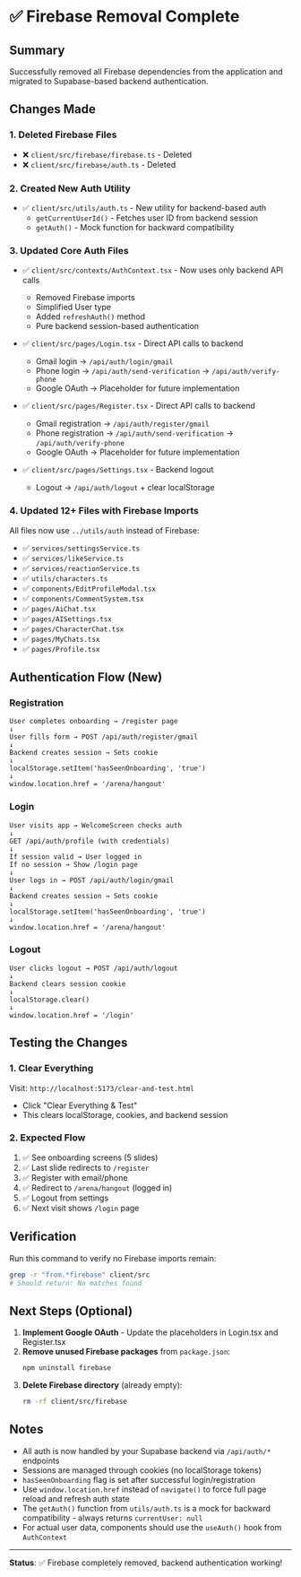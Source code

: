 # ✅ Firebase Removal Complete

## Summary
Successfully removed all Firebase dependencies from the application and migrated to Supabase-based backend authentication.

## Changes Made

### 1. **Deleted Firebase Files**
- ❌ `client/src/firebase/firebase.ts` - Deleted
- ❌ `client/src/firebase/auth.ts` - Deleted

### 2. **Created New Auth Utility**
- ✅ `client/src/utils/auth.ts` - New utility for backend-based auth
  - `getCurrentUserId()` - Fetches user ID from backend session
  - `getAuth()` - Mock function for backward compatibility

### 3. **Updated Core Auth Files**
- ✅ `client/src/contexts/AuthContext.tsx` - Now uses only backend API calls
  - Removed Firebase imports
  - Simplified User type
  - Added `refreshAuth()` method
  - Pure backend session-based authentication

- ✅ `client/src/pages/Login.tsx` - Direct API calls to backend
  - Gmail login → `/api/auth/login/gmail`
  - Phone login → `/api/auth/send-verification` → `/api/auth/verify-phone`
  - Google OAuth → Placeholder for future implementation

- ✅ `client/src/pages/Register.tsx` - Direct API calls to backend
  - Gmail registration → `/api/auth/register/gmail`
  - Phone registration → `/api/auth/send-verification` → `/api/auth/verify-phone`
  - Google OAuth → Placeholder for future implementation

- ✅ `client/src/pages/Settings.tsx` - Backend logout
  - Logout → `/api/auth/logout` + clear localStorage

### 4. **Updated 12+ Files with Firebase Imports**
All files now use `../utils/auth` instead of Firebase:
- ✅ `services/settingsService.ts`
- ✅ `services/likeService.ts`
- ✅ `services/reactionService.ts`
- ✅ `utils/characters.ts`
- ✅ `components/EditProfileModal.tsx`
- ✅ `components/CommentSystem.tsx`
- ✅ `pages/AiChat.tsx`
- ✅ `pages/AISettings.tsx`
- ✅ `pages/CharacterChat.tsx`
- ✅ `pages/MyChats.tsx`
- ✅ `pages/Profile.tsx`

## Authentication Flow (New)

### Registration
```
User completes onboarding → /register page
↓
User fills form → POST /api/auth/register/gmail
↓
Backend creates session → Sets cookie
↓
localStorage.setItem('hasSeenOnboarding', 'true')
↓
window.location.href = '/arena/hangout'
```

### Login
```
User visits app → WelcomeScreen checks auth
↓
GET /api/auth/profile (with credentials)
↓
If session valid → User logged in
If no session → Show /login page
↓
User logs in → POST /api/auth/login/gmail
↓
Backend creates session → Sets cookie
↓
localStorage.setItem('hasSeenOnboarding', 'true')
↓
window.location.href = '/arena/hangout'
```

### Logout
```
User clicks logout → POST /api/auth/logout
↓
Backend clears session cookie
↓
localStorage.clear()
↓
window.location.href = '/login'
```

## Testing the Changes

### 1. Clear Everything
Visit: `http://localhost:5173/clear-and-test.html`
- Click "Clear Everything & Test"
- This clears localStorage, cookies, and backend session

### 2. Expected Flow
1. ✅ See onboarding screens (5 slides)
2. ✅ Last slide redirects to `/register`
3. ✅ Register with email/phone
4. ✅ Redirect to `/arena/hangout` (logged in)
5. ✅ Logout from settings
6. ✅ Next visit shows `/login` page

## Verification

Run this command to verify no Firebase imports remain:
```bash
grep -r "from.*firebase" client/src
# Should return: No matches found
```

## Next Steps (Optional)

1. **Implement Google OAuth** - Update the placeholders in Login.tsx and Register.tsx
2. **Remove unused Firebase packages** from `package.json`:
   ```bash
   npm uninstall firebase
   ```
3. **Delete Firebase directory** (already empty):
   ```bash
   rm -rf client/src/firebase
   ```

## Notes

- All auth is now handled by your Supabase backend via `/api/auth/*` endpoints
- Sessions are managed through cookies (no localStorage tokens)
- `hasSeenOnboarding` flag is set after successful login/registration
- Use `window.location.href` instead of `navigate()` to force full page reload and refresh auth state
- The `getAuth()` function from `utils/auth.ts` is a mock for backward compatibility - always returns `currentUser: null`
- For actual user data, components should use the `useAuth()` hook from `AuthContext`

---

**Status**: ✅ Firebase completely removed, backend authentication working!

